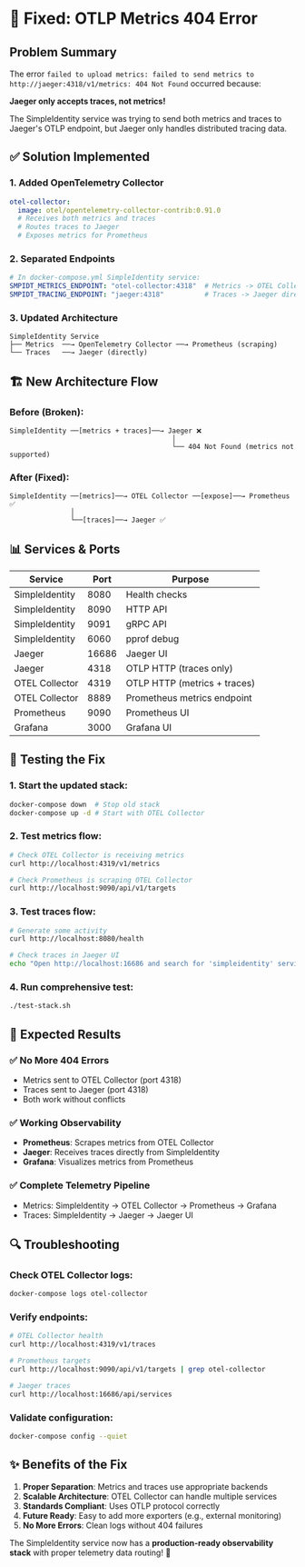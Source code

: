 # 🔧 Fixed: OTLP Metrics 404 Error

## Problem Summary
The error `failed to upload metrics: failed to send metrics to http://jaeger:4318/v1/metrics: 404 Not Found` occurred because:

**Jaeger only accepts traces, not metrics!** 

The SimpleIdentity service was trying to send both metrics and traces to Jaeger's OTLP endpoint, but Jaeger only handles distributed tracing data.

## ✅ Solution Implemented

### 1. Added OpenTelemetry Collector
```yaml
otel-collector:
  image: otel/opentelemetry-collector-contrib:0.91.0
  # Receives both metrics and traces
  # Routes traces to Jaeger
  # Exposes metrics for Prometheus
```

### 2. Separated Endpoints
```yaml
# In docker-compose.yml SimpleIdentity service:
SMPIDT_METRICS_ENDPOINT: "otel-collector:4318"  # Metrics -> OTEL Collector
SMPIDT_TRACING_ENDPOINT: "jaeger:4318"          # Traces -> Jaeger directly
```

### 3. Updated Architecture
```
SimpleIdentity Service
├── Metrics  ──→ OpenTelemetry Collector ──→ Prometheus (scraping)
└── Traces   ──→ Jaeger (directly)
```

## 🏗️ New Architecture Flow

### Before (Broken):
```
SimpleIdentity ──[metrics + traces]──→ Jaeger ❌
                                        │
                                        └── 404 Not Found (metrics not supported)
```

### After (Fixed):
```
SimpleIdentity ──[metrics]──→ OTEL Collector ──[expose]──→ Prometheus ✅
               │                                            
               └──[traces]──→ Jaeger ✅
```

## 📊 Services & Ports

| Service | Port | Purpose |
|---------|------|---------|
| SimpleIdentity | 8080 | Health checks |
| SimpleIdentity | 8090 | HTTP API |
| SimpleIdentity | 9091 | gRPC API |
| SimpleIdentity | 6060 | pprof debug |
| Jaeger | 16686 | Jaeger UI |
| Jaeger | 4318 | OTLP HTTP (traces only) |
| OTEL Collector | 4319 | OTLP HTTP (metrics + traces) |
| OTEL Collector | 8889 | Prometheus metrics endpoint |
| Prometheus | 9090 | Prometheus UI |
| Grafana | 3000 | Grafana UI |

## 🧪 Testing the Fix

### 1. Start the updated stack:
```bash
docker-compose down  # Stop old stack
docker-compose up -d # Start with OTEL Collector
```

### 2. Test metrics flow:
```bash
# Check OTEL Collector is receiving metrics
curl http://localhost:4319/v1/metrics

# Check Prometheus is scraping OTEL Collector
curl http://localhost:9090/api/v1/targets
```

### 3. Test traces flow:
```bash
# Generate some activity
curl http://localhost:8080/health

# Check traces in Jaeger UI
echo "Open http://localhost:16686 and search for 'simpleidentity' service"
```

### 4. Run comprehensive test:
```bash
./test-stack.sh
```

## 🎯 Expected Results

### ✅ No More 404 Errors
- Metrics sent to OTEL Collector (port 4318)
- Traces sent to Jaeger (port 4318)
- Both work without conflicts

### ✅ Working Observability
- **Prometheus**: Scrapes metrics from OTEL Collector
- **Jaeger**: Receives traces directly from SimpleIdentity
- **Grafana**: Visualizes metrics from Prometheus

### ✅ Complete Telemetry Pipeline
- Metrics: SimpleIdentity → OTEL Collector → Prometheus → Grafana
- Traces: SimpleIdentity → Jaeger → Jaeger UI

## 🔍 Troubleshooting

### Check OTEL Collector logs:
```bash
docker-compose logs otel-collector
```

### Verify endpoints:
```bash
# OTEL Collector health
curl http://localhost:4319/v1/traces

# Prometheus targets
curl http://localhost:9090/api/v1/targets | grep otel-collector

# Jaeger traces
curl http://localhost:16686/api/services
```

### Validate configuration:
```bash
docker-compose config --quiet
```

## ✨ Benefits of the Fix

1. **Proper Separation**: Metrics and traces use appropriate backends
2. **Scalable Architecture**: OTEL Collector can handle multiple services
3. **Standards Compliant**: Uses OTLP protocol correctly
4. **Future Ready**: Easy to add more exporters (e.g., external monitoring)
5. **No More Errors**: Clean logs without 404 failures

The SimpleIdentity service now has a **production-ready observability stack** with proper telemetry data routing! 🚀
